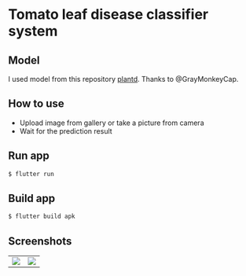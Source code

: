 # Tomato leaf disease classifier system
## Model
I used model from this repository [plantd](https://github.com/GrayMonkeyCap/plantd). Thanks to @GrayMonkeyCap.

## How to use
- Upload image from gallery or take a picture from camera
- Wait for the prediction result

## 

## Run app
```bash
$ flutter run
```

## Build app
```bash
$ flutter build apk
```

## Screenshots
|  |  |
| --------- | --------- |
| ![](https://i.ibb.co/YXf79ys/upload.jpg) | ![](https://i.ibb.co/4JsnCrs/upload.jpg) |